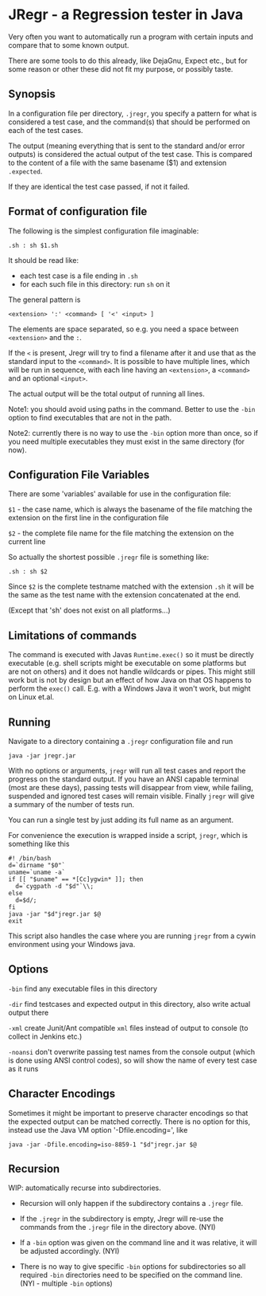 JRegr - a Regression tester in Java
===================================

Very often you want to automatically run a program with certain inputs
and compare that to some known output.

There are some tools to do this already, like DejaGnu, Expect etc., but
for some reason or other these did not fit my purpose, or possibly
taste.

Synopsis
--------

In a configuration file per directory, `.jregr`, you specify a pattern
for what is considered a test case, and the command(s) that should be
performed on each of the test cases.

The output (meaning everything that is sent to the standard and/or error
outputs) is considered the actual output of the test case. This is
compared to the content of a file with the same basename ($1) and
extension `.expected`.

If they are identical the test case passed, if not it failed.

Format of configuration file
----------------------------

The following is the simplest configuration file imaginable:

    .sh : sh $1.sh

It should be read like:

-   each test case is a file ending in `.sh`
-   for each such file in this directory: run `sh` on it

The general pattern is

    <extension> ':' <command> [ '<' <input> ]

The elements are space separated, so e.g. you need a space between
`<extension>` and the `:`.

If the `<` is present, Jregr will try to find a filename after it and
use that as the standard input to the `<command>`. It is possible to
have multiple lines, which will be run in sequence, with each line
having an `<extension>`, a `<command>` and an optional `<input>`.

The actual output will be the total output of running all lines.

Note1: you should avoid using paths in the command. Better to use the
`-bin` option to find executables that are not in the path.

Note2: currently there is no way to use the `-bin` option more than
once, so if you need multiple executables they must exist in the same
directory (for now).

Configuration File Variables
----------------------------

There are some 'variables' available for use in the configuration file:

`$1` - the case name, which is always the basename of the file matching
the extension on the first line in the configuration file

`$2` - the complete file name for the file matching the extension on the
current line

So actually the shortest possible `.jregr` file is something like:

    .sh : sh $2

Since `$2` is the complete testname matched with the extension `.sh` it
will be the same as the test name with the extension concatenated at the
end.

(Except that 'sh' does not exist on all platforms...)

Limitations of commands
-----------------------

The command is executed with Javas `Runtime.exec()` so it must be
directly executable (e.g. shell scripts might be executable on some
platforms but are not on others) and it does not handle wildcards or
pipes. This might still work but is not by design but an effect of how
Java on that OS happens to perform the `exec()` call. E.g. with a
Windows Java it won't work, but might on Linux et.al.

Running
-------

Navigate to a directory containing a `.jregr` configuration file and run

    java -jar jregr.jar

With no options or arguments, `jregr` will run all test cases and report
the progress on the standard output. If you have an ANSI capable
terminal (most are these days), passing tests will disappear from view,
while failing, suspended and ignored test cases will remain visible.
Finally `jregr` will give a summary of the number of tests run.

You can run a single test by just adding its full name as an argument.

For convenience the execution is wrapped inside a script, `jregr`, which
is something like this

    #! /bin/bash
    d=`dirname "$0"`
    uname=`uname -a`
    if [[ "$uname" == *[Cc]ygwin* ]]; then
      d=`cygpath -d "$d"`\\;
    else
      d=$d/;
    fi
    java -jar "$d"jregr.jar $@
    exit

This script also handles the case where you are running `jregr` from a
cywin environment using your Windows java.

Options
-------

`-bin` find any executable files in this directory

`-dir` find testcases and expected output in this directory, also write
actual output there

`-xml` create Junit/Ant compatible `xml` files instead of output to
console (to collect in Jenkins etc.)

`-noansi` don't overwrite passing test names from the console output
(which is done using ANSI control codes), so will show the name of every
test case as it runs

Character Encodings
-------------------

Sometimes it might be important to preserve character encodings so that
the expected output can be matched correctly. There is no option for
this, instead use the Java VM option '-Dfile.encoding=<encoding>', like

    java -jar -Dfile.encoding=iso-8859-1 "$d"jregr.jar $@

Recursion
---------

WIP: automatically recurse into subdirectories.

-   Recursion will only happen if the subdirectory contains a `.jregr`
    file.

-   If the `.jregr` in the subdirectory is empty, Jregr will re-use the
    commands from the `.jregr` file in the directory above. (NYI)

-   If a `-bin` option was given on the command line and it was
    relative, it will be adjusted accordingly. (NYI)

-   There is no way to give specific `-bin` options for subdirectories
    so all required `-bin` directories need to be specified on the
    command line. (NYI - multiple `-bin` options)

